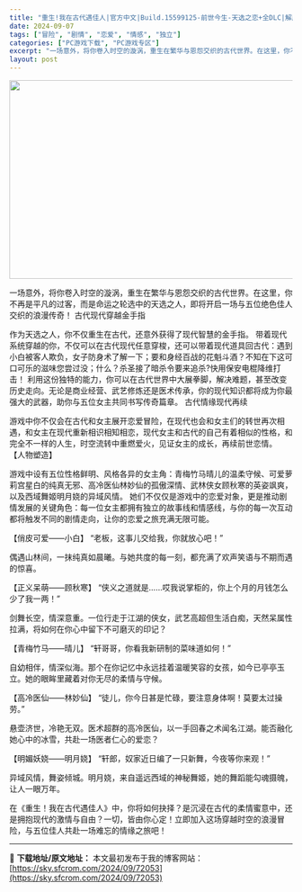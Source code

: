 ```yaml
---
title: "重生!我在古代遇佳人|官方中文|Build.15599125-前世今生-天选之恋+全DLC|解压即撸|"
date: 2024-09-07
tags: ["冒险", "剧情", "恋爱", "情感", "独立"]
categories: ["PC游戏下载", "PC游戏专区"]
excerpt: "一场意外，将你卷入时空的漩涡，重生在繁华与恩怨交织的古代世界。在这里，你不再是平凡的过客，而是命运之轮选中的天选之人，即将开启一场与五位绝色佳人交织的浪漫传奇！ 古代现代穿越金手指 作为天选之人，你不仅重生在古代，还意外获得了现代智慧的金手指。 带着现代系统穿越的你，不仅可以在古代现代任意穿梭，还可&hellip;"
layout: post
---
```


<img class="aligncenter size-full wp-image-72033" src="https://sky.sfcrom.com/wp-content/uploads/2024/09/2024090707285081.webp" alt="" width="616" height="353" />

一场意外，将你卷入时空的漩涡，重生在繁华与恩怨交织的古代世界。在这里，你不再是平凡的过客，而是命运之轮选中的天选之人，即将开启一场与五位绝色佳人交织的浪漫传奇！
古代现代穿越金手指

作为天选之人，你不仅重生在古代，还意外获得了现代智慧的金手指。
带着现代系统穿越的你，不仅可以在古代现代任意穿梭，还可以带着现代道具回古代：遇到小白被客人欺负，女子防身术了解一下；要和身经百战的花魁斗酒？不知在下这可口可乐的滋味您尝过没；什么？杀圣接了暗杀令要来追杀?快用保安电棍降维打击！
利用这份独特的能力，你可以在古代世界中大展拳脚，解决难题，甚至改变历史走向。无论是商业经营、武艺修炼还是医术传承，你的现代知识都将成为你最强大的武器，助你与五位女主共同书写传奇篇章。
古代情缘现代再续

游戏中你不仅会在古代和女主展开恋爱冒险，在现代也会和女主们的转世再次相遇，和女主在现代重新相识相知相恋，现代女主和古代的自己有着相似的性格，和完全不一样的人生，时空流转中重燃爱火，见证女主的成长，再续前世恋情。
【人物塑造】

游戏中设有五位性格鲜明、风格各异的女主角：青梅竹马晴儿的温柔守候、可爱萝莉宫星白的纯真无邪、高冷医仙林妙仙的孤傲深情、武林侠女顾秋寒的英姿飒爽，以及西域舞姬明月娆的异域风情。
她们不仅仅是游戏中的恋爱对象，更是推动剧情发展的关键角色：每一位女主都拥有独立的故事线和情感线，与你的每一次互动都将触发不同的剧情走向，让你的恋爱之旅充满无限可能。

【俏皮可爱——小白】
“老板，这事儿交给我，你就放心吧！”

偶遇山林间，一抹纯真如晨曦。与她共度的每一刻，都充满了欢声笑语与不期而遇的惊喜。

【正义呆萌——顾秋寒】
“侠义之道就是……哎我说掌柜的，你上个月的月钱怎么少了我一两！”

剑舞长空，情深意重。一位行走于江湖的侠女，武艺高超但生活白痴，天然呆属性拉满，将如何在你心中留下不可磨灭的印记？

【青梅竹马——晴儿】
“轩哥哥，你看我新研制的菜味道如何！”

自幼相伴，情深似海。那个在你记忆中永远挂着温暖笑容的女孩，如今已亭亭玉立。她的眼眸里藏着对你无尽的柔情与守候。

【高冷医仙——林妙仙】
“徒儿，你今日甚是忙碌，要注意身体啊！莫要太过操劳。”

悬壶济世，冷艳无双。医术超群的高冷医仙，以一手回春之术闻名江湖。能否融化她心中的冰雪，共赴一场医者仁心的爱恋？

【明媚妖娆——明月娆】
“轩郎，奴家近日编了一只新舞，今夜等你来观！”

异域风情，舞姿倾城。明月娆，来自遥远西域的神秘舞姬，她的舞蹈能勾魂摄魄，让人一眼万年。

在《重生！我在古代遇佳人》中，你将如何抉择？是沉浸在古代的柔情蜜意中，还是拥抱现代的激情与自由？一切，皆由你心定！立即加入这场穿越时空的浪漫冒险，与五位佳人共赴一场难忘的情缘之旅吧！

---
📖 **下载地址/原文地址：** 本文最初发布于我的博客网站：[https://sky.sfcrom.com/2024/09/72053](https://sky.sfcrom.com/2024/09/72053)
